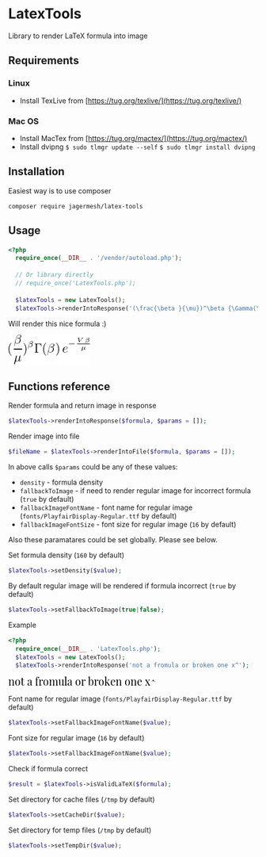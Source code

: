 # LatexTools

Library to render LaTeX formula into image

## Requirements

### Linux

- Install TexLive from [https://tug.org/texlive/](https://tug.org/texlive/)

### Mac OS

- Install MacTex from [https://tug.org/mactex/](https://tug.org/mactex/)
- Install dvipng
```$ sudo tlmgr update --self```
```$ sudo tlmgr install dvipng```

## Installation

Easiest way is to use composer

```
composer require jagermesh/latex-tools
```

## Usage

```php
<?php
  require_once(__DIR__ . '/vendor/autoload.php');

  // Or library directly
  // require_once('LatexTools.php');

  $latexTools = new LatexTools();
  $latexTools->renderIntoResponse('(\frac{\beta }{\mu})^\beta {\Gamma(\beta )} \,  e^{-\frac{V\,\beta }{\mu }} \label{gamma}');
```

Will render this nice formula :)

![](demo/demo.png)

## Functions reference

Render formula and return image in response

```php
$latexTools->renderIntoResponse($formula, $params = []);
```

Render image into file

```php
$fileName = $latexTools->renderIntoFile($formula, $params = []);
```

In above calls `$params` could be any of these values:

- `density` - formula density
- `fallbackToImage` - if need to render regular image for incorrect formula (`true` by default)
- `fallbackImageFontName` - font name for regular image (`fonts/PlayfairDisplay-Regular.ttf` by default)
- `fallbackImageFontSize` - font size for regular image (`16` by default)

Also these paramatares could be set globally. Please see below.

Set formula density (`160` by default)

```php
$latexTools->setDensity($value);
```

By default regular image will be rendered if formula incorrect (`true` by default)

```php
$latexTools->setFallbackToImage(true|false);
```

Example

```php
<?php
  require_once(__DIR__ . 'LatexTools.php');
  $latexTools = new LatexTools();
  $latexTools->renderIntoResponse('not a fromula or broken one x^');
```

![](demo/broken.png)

Font name for regular image (`fonts/PlayfairDisplay-Regular.ttf` by default)

```php
$latexTools->setFallbackImageFontName($value);
```

Font size for regular image (`16` by default)

```php
$latexTools->setFallbackImageFontName($value);
```

Check if formula correct

```php
$result = $latexTools->isValidLaTeX($formula);
```

Set directory for cache files (`/tmp` by default)

```php
$latexTools->setCacheDir($value);
```

Set directory for temp files (`/tmp` by default)

```php
$latexTools->setTempDir($value);
```
